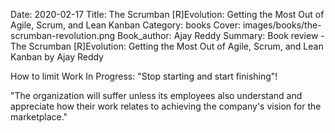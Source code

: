 Date: 2020-02-17
Title: The Scrumban [R]Evolution: Getting the Most Out of Agile, Scrum, and Lean Kanban
Category: books
Cover: images/books/the-scrumban-revolution.png
Book_author: Ajay Reddy
Summary: Book review - The Scrumban [R]Evolution: Getting the Most Out of Agile, Scrum, and Lean Kanban by Ajay Reddy

How to limit Work In Progress: "Stop starting and start finishing"!

"The organization will suffer unless its employees also understand and appreciate how their work relates to achieving the company's vision for the marketplace."